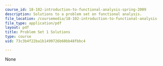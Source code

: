```yaml
---
course_id: 18-102-introduction-to-functional-analysis-spring-2009
description: Solutions to a problem set on functional analysis.
file_location: /coursemedia/18-102-introduction-to-functional-analysis-spring-2009/73c3b4f22ba1b1499726b60bb48fbbc4_MIT18_102s09_sol_pset01.pdf
file_type: application/pdf
layout: pdf
title: Problem Set 1 Solutions
type: course
uid: 73c3b4f22ba1b1499726b60bb48fbbc4

---
```

None